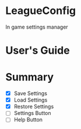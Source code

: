 # LeagueConfig
In game settings manager

# User's Guide



# Summary
* [x] Save Settings
* [x] Load Settings
* [x] Restore Settings
* [ ] Settings Button
* [ ] Help Button
